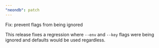 ```yaml
---
"neondb": patch
---
```


Fix: prevent flags from being ignored

This release fixes a regression where `--env` and `--key` flags were being ignored and defaults would be used regardless.
